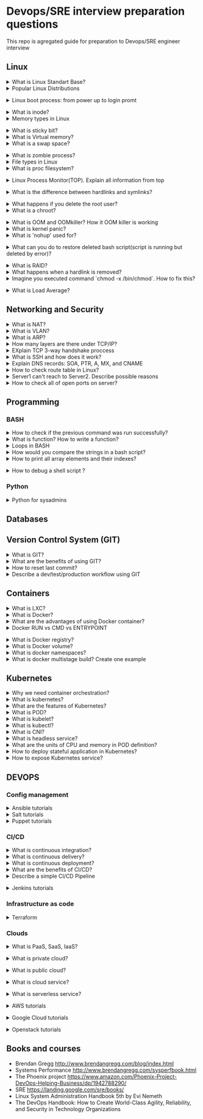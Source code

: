 # Devops/SRE interview preparation questions
This repo is agregated guide for preparation to Devops/SRE engineer interview 

## Linux 

<details>
<summary>What is Linux Standart Base?</summary><br><b>
Explanation: https://en.wikipedia.org/wiki/Linux_Standard_Base
</b></details>

<details>
<summary>Popular Linux Distributions</summary><br><b>
The most popular linux distrs:
  
  * Ubuntu  
  * Centos  
  * Fedora  
  * Debian  
  * OpenSuse  
  * ArchLinux  
  * Slackware  
  
Comparison: https://www.howtogeek.com/191207/10-of-the-most-popular-linux-distributions-compared/
  
</b></details>

<details>
<summary>Linux boot process: from power up to login promt</summary><br><b>
Explanation: 
  
  * BIOS
  * MBR
  * GRUB
  * Kernel
  * Init
  * Runlevel
  
  https://www.thegeekstuff.com/2011/02/linux-boot-process/
</b></details>

<details>
<summary>What is inode?</summary><br><b>
Explanation: https://linoxide.com/linux-command/linux-inode/
</b></details>

<details>
<summary>Memory types in Linux</summary><br><b>
  
Explanation: https://linux-audit.com/understanding-memory-information-on-linux-systems/
</b></details>

<details>
<summary>What is sticky bit?</summary><br><b>
Explanation:
  
  * https://en.wikipedia.org/wiki/Sticky_bit
  * https://www.geeksforgeeks.org/setuid-setgid-and-sticky-bits-in-linux-file-permissions/
</b></details>

<details>
<summary>What is Virtual memory?</summary><br><b>
Explanation: 
  
  * https://serverfault.com/questions/138427/what-does-virtual-memory-size-in-top-mean
  * https://elinux.org/images/4/4c/Ott.pdf
</b></details>

<details>
<summary>What is a swap space?</summary><br><b>
  
Explanation: https://itsfoss.com/create-swap-file-linux/
</b></details>

<details>
<summary>What is zombie process?</summary><br><b>
Explanation: 
  
  * https://en.wikipedia.org/wiki/Zombie_process
  * https://www.geeksforgeeks.org/zombie-processes-prevention/
  * https://stackoverflow.com/questions/16944886/how-to-kill-zombie-process
</b></details>

<details>
<summary>File types in Linux</summary><br><b>
Explanation:
  https://www.linux.com/tutorials/file-types-linuxunix-explained-detail/
</b></details>

<details>
<summary> What is proc filesystem?</summary><br><b>
Explanation: 
  
  http://man7.org/linux/man-pages/man5/proc.5.html
</b></details>

<details>
<summary>Linux Process Monitor(TOP). Explain all information from top</summary><br><b>
Explanation: 
  
  https://www.maketecheasier.com/linux-top-explained/
</b></details>

<details>
<summary>What is the difference between hardlinks and symlinks?</summary><br><b>
Explanation: 
  
  https://medium.com/@307/hard-links-and-symbolic-links-a-comparison-7f2b56864cdd
</b></details>

<details>
<summary>What happens if you delete the root user?</summary><br><b>
Explanation: 
  
  * In most cases you will get unbootable system
  * https://askubuntu.com/questions/962660/what-happens-if-you-delete-the-root-user
</b></details>

<details>
<summary>What is a chroot?</summary><br><b>
Explanation: 
  
  https://www.howtogeek.com/441534/how-to-use-the-chroot-command-on-linux/
</b></details>

<details>
<summary>What is OOM and OOMkiller? How it OOM killer is working</summary><br><b>
Explanation:
  
  * https://dev.to/rrampage/surviving-the-linux-oom-killer-2ki9
  * https://www.percona.com/blog/2019/08/02/out-of-memory-killer-or-savior/
</b></details>

<details>
<summary>What is kernel panic?</summary><br><b>
Explanation: 
  
  * https://www.linuxjournal.com/content/oops-debugging-kernel-panics-0
  * http://www.linuxandubuntu.com/home/things-to-know-about-linux-kernel-panic
</b></details>

<details>
<summary>What is 'nohup' used for?</summary><br><b>
Explanation: 
  
  https://www.computerhope.com/unix/unohup.htm
</b></details>

<details>
<summary> What can you do to restore deleted bash script(script is running but deleted by error)?</summary><br><b>
Explanation: 
  
  See filesystem /proc and find ID proccess in that directory should be script
</b></details>

<details>
<summary> What is RAID?</summary><br><b>
Explanation: 
  TODO
</b></details>

<details>
<summary>What happens when a hardlink is removed?</summary><br><b>
Explanation: 
  TODO
</b></details>

<details>
<summary>Imagine you executed command `chmod -x /bin/chmod`. How to fix this? </summary><br><b>
Explanation: 
  
  Solution1:
  ```
  cp /bin/cp /tmp/chmod
  cp /bin/chmod /tmp/chmod
  ./tmp/chmod 755 /bin/chmod
  
  ```
  
  Solution2:
  ```
  perl -e 'chmod(0755, "chmod")`
  
  ```
  
  Solution3:
  ```
 /lib/ld-linux.so.2 /bin/chmod 755 /bin/chmod
 
 ```
  
</b></details>

<details>
<summary>What is Load Average?</summary><br><b>
Explanation: 
  
  http://www.brendangregg.com/blog/2017-08-08/linux-load-averages.html
</b></details>

## Networking and Security

<details>
<summary>What is NAT?</summary><br><b>
Explanation: 
  TODO
</b></details>

<details>
<summary>What is VLAN?</summary><br><b>
Explanation:
  TODO
</b></details>

<details>
<summary>What is ARP?</summary><br><b>
Explanation: 
  TODO
</b></details>

<details>
<summary> How many layers are there under TCP/IP?</summary><br><b>
Explanation: 
  TODO
</b></details>

<details>
<summary>EXplain TCP 3-way handshake proccess</summary><br><b>
Explanation: 
  TODO
</b></details>

<details>
<summary>What is SSH and how does it work?</summary><br><b>
Explanation:
  TODO
</b></details>

<details>
<summary>Explain DNS records: SOA, PTR, A, MX, and CNAME</summary><br><b>
Explanation: 
  TODO
</b></details>

<details>
<summary>How to check route table in Linux?</summary><br><b>
Explanation: 
  TODO
</b></details>

<details>
<summary>Server1 can't reach to Server2. Describe possible reasons</summary><br><b>
Explanation: 
  TODO
</b></details>

<details>
<summary>How to check all of open ports on server?</summary><br><b>
Explanation:
  TODO
</b></details>

## Programming

### BASH

<details>
<summary>How to check if the previous command was run successfully?</summary><br><b>
Explanation: 
  TODO
</b></details>

<details>
<summary>What is function? How to write a function?</summary><br><b>
Explanation: 
  TODO
</b></details>

<details>
<summary>Loops in BASH</summary><br><b>
Explanation: 
  TODO
</b></details>

<details>
<summary> How would you compare the strings in a bash script?</summary><br><b>
Explanation: 
  TODO
</b></details>

<details>
<summary> How to print all array elements and their indexes?</summary><br><b>
Explanation:
  
  ```  
  #!/bin/sh
  array=("A" "B" "C" "X" )
  echo ${array[0]} 
  
  ```
 
</b></details>


<details>
<summary>How to debug a shell script ?</summary><br><b>
Explanation:
  
  Option `-x`
  or `-nv`
</b></details>


### Python
<details>
<summary>Python for sysadmins</summary><br><b>
Explanation:
  
  * https://realpython.com/
  * https://python-for-system-administrators.readthedocs.io/en/latest/
</b></details>

## Databases

## Version Control System (GIT) 

<details>
<summary>What is GIT?</summary><br><b>
Explanation: 
  TODO
</b></details>

<details>
<summary> What are the benefits of using GIT?</summary><br><b>
Explanation:
  TODO
</b></details>

<details>
<summary>How to reset last commit?</summary><br><b>
Explanation: 
  TODO
</b></details>

<details>
<summary>Describe a dev/test/production workflow using GIT</summary><br><b>
Explanation: 
  TODO
</b></details>

## Containers

<details>
<summary>What is LXC?</summary><br><b>
Explanation: 
  TODO
</b></details>

<details>
<summary>What is Docker?</summary><br><b>
Explanation: 
  TODO
</b></details>

<details>
<summary>What are the advantages of using Docker container?</summary><br><b>
Explanation: 
  TODO
</b></details>

<details>
<summary>Docker RUN vs CMD vs ENTRYPOINT</summary><br><b>
Explanation:
  
  https://goinbigdata.com/docker-run-vs-cmd-vs-entrypoint/
</b></details>

<details>
<summary>What is Docker registry?</summary><br><b>
Explanation: 
  TODO
</b></details>

<details>
<summary>What is Docker volume?</summary><br><b>
Explanation: 
  TODO
</b></details>

<details>
<summary>What is docker namespaces?</summary><br><b>
Explanation: 
  TODO
</b></details>

<details>
<summary>What is docker multistage build? Create one example</summary><br><b>
Explanation: 
  TODO
</b></details>

## Kubernetes

<details>
<summary>Why we need container orchestration?</summary><br><b>
Explanation: 
  TODO
</b></details>

<details>
<summary>What is kubernetes?</summary><br><b>
Explanation: 
  TODO
</b></details>

<details>
<summary>What are the features of Kubernetes?</summary><br><b>
Explanation: 
  TODO
</b></details>

<details>
<summary>What is POD?</summary><br><b>
Explanation:
  TODO
</b></details>

<details>
<summary>What is kubelet?</summary><br><b>
Explanation: 
  TODO
</b></details>

<details>
<summary>What is kubectl?</summary><br><b>
Explanation: 
  TODO
</b></details>

<details>
<summary>What is CNI?</summary><br><b>
Explanation:
  TODO
</b></details>

<details>
<summary>What is headless service?</summary><br><b>
Explanation: 
  TODO
</b></details>

<details>
<summary>What are the units of CPU and memory in POD definition?</summary><br><b>
Explanation: 
  
  * CPU is in milicores and memory in bytes
  * https://www.noqcks.io/notes/2018/02/03/understanding-kubernetes-resources/
</b></details>

<details>
<summary>How to deploy stateful application in Kubernetes?</summary><br><b>
Explanation: 
  TODO
</b></details>

<details>
<summary>How to expose Kubernetes service?</summary><br><b>
Explanation: 
  TODO
</b></details>

## DEVOPS

### Config management 

<details>
<summary>Ansible tutorials</summary><br><b>
Explanation: 
  TODO
</b></details>

<details>
<summary>Salt tutorials</summary><br><b>
Explanation: 
  TODO
</b></details>

<details>
<summary>Puppet tutorials</summary><br><b>
Explanation: 
  TODO
</b></details>

### CI/CD

<details>
<summary>What is continuous integration?</summary><br><b>
Explanation: 
  TODO
</b></details>

<details>
<summary>What is continuous delivery?</summary><br><b>
Explanation: 
  TODO
</b></details>

<details>
<summary>What is continuous deployment?</summary><br><b>
Explanation: 
  TODO
</b></details>

<details>
<summary>What are the benefits of CI/CD?</summary><br><b>
Explanation: 
  TODO
</b></details>

<details>
<summary>Describe a simple CI/CD Pipeline</summary><br><b>
Explanation: 
  
  https://semaphoreci.com/cicd
  https://www.redhat.com/en/topics/devops/what-is-ci-cd
</b></details>

<details>
<summary>Jenkins tutorials</summary><br><b>
Explanation: 
  
  https://www.udemy.com/share/101WuI/
  https://www.youtube.com/playlist?list=PL9ooVrP1hQOGM6eCsjnfAousUSvpqD8dW&ref=hackr.io
  https://jenkins.io/doc/book/
  
</b></details>


### Infrastructure as code 

<details>
<summary>Terraform</summary><br><b>
Explanation: 
  
  http://www.itkitchen.net/k8s-in-gke-with-terraform/
  https://www.youtube.com/watch?v=TFLQcgZr0no
  https://www.udemy.com/share/101ZdI/
</b></details>



### Clouds

<details>
<summary>What is PaaS, SaaS, IaaS?</summary><br><b>
Explanation: 
 
 TODO
</b></details>


<details>
<summary>What is private cloud?</summary><br><b>
Explanation: 
 
 TODO
</b></details>

<details>
<summary>What is public cloud?</summary><br><b>
Explanation: 
 
 TODO
</b></details>

<details>
<summary>What is cloud service?</summary><br><b>
Explanation: 
 
 TODO
</b></details>

<details>
<summary>What is serverless service?</summary><br><b>
Explanation: 
 
 TODO
</b></details>

<details>
<summary>AWS tutorials</summary><br><b>
Explanation: 
 
 TODO
</b></details>

<details>
<summary>Google Cloud tutorials</summary><br><b>
Explanation: 
 
 TODO
</b></details>

<details>
<summary>Openstack tutorials</summary><br><b>
Explanation: 
  
  The best resource with Openstack cources is LinuxAcademy
  https://linuxacademy.com/library/search/openstack/
</b></details>

## Books and courses

* Brendan Gregg http://www.brendangregg.com/blog/index.html
* Systems Performance http://www.brendangregg.com/sysperfbook.html
* The Phoenix project https://www.amazon.com/Phoenix-Project-DevOps-Helping-Business/dp/1942788290/
* SRE https://landing.google.com/sre/books/
* Linux System Administration Handbook 5th by Evi Nemeth
* The DevOps Handbook: How to Create World-Class Agility, Reliability, and Security in Technology Organizations



